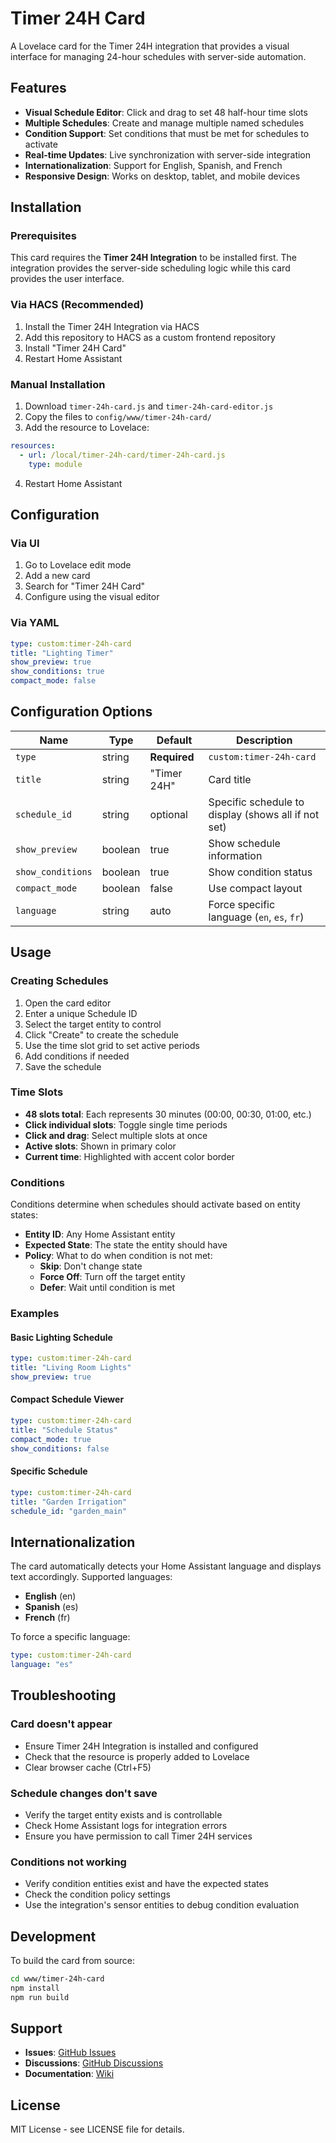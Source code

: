 # Timer 24H Card

A Lovelace card for the Timer 24H integration that provides a visual interface for managing 24-hour schedules with server-side automation.

## Features

- **Visual Schedule Editor**: Click and drag to set 48 half-hour time slots
- **Multiple Schedules**: Create and manage multiple named schedules
- **Condition Support**: Set conditions that must be met for schedules to activate
- **Real-time Updates**: Live synchronization with server-side integration
- **Internationalization**: Support for English, Spanish, and French
- **Responsive Design**: Works on desktop, tablet, and mobile devices

## Installation

### Prerequisites

This card requires the **Timer 24H Integration** to be installed first. The integration provides the server-side scheduling logic while this card provides the user interface.

### Via HACS (Recommended)

1. Install the Timer 24H Integration via HACS
2. Add this repository to HACS as a custom frontend repository
3. Install "Timer 24H Card"
4. Restart Home Assistant

### Manual Installation

1. Download `timer-24h-card.js` and `timer-24h-card-editor.js`
2. Copy the files to `config/www/timer-24h-card/`
3. Add the resource to Lovelace:

```yaml
resources:
  - url: /local/timer-24h-card/timer-24h-card.js
    type: module
```

4. Restart Home Assistant

## Configuration

### Via UI
1. Go to Lovelace edit mode
2. Add a new card
3. Search for "Timer 24H Card"
4. Configure using the visual editor

### Via YAML
```yaml
type: custom:timer-24h-card
title: "Lighting Timer"
show_preview: true
show_conditions: true
compact_mode: false
```

## Configuration Options

| Name | Type | Default | Description |
|------|------|---------|-------------|
| `type` | string | **Required** | `custom:timer-24h-card` |
| `title` | string | "Timer 24H" | Card title |
| `schedule_id` | string | optional | Specific schedule to display (shows all if not set) |
| `show_preview` | boolean | true | Show schedule information |
| `show_conditions` | boolean | true | Show condition status |
| `compact_mode` | boolean | false | Use compact layout |
| `language` | string | auto | Force specific language (`en`, `es`, `fr`) |

## Usage

### Creating Schedules

1. Open the card editor
2. Enter a unique Schedule ID
3. Select the target entity to control
4. Click "Create" to create the schedule
5. Use the time slot grid to set active periods
6. Add conditions if needed
7. Save the schedule

### Time Slots

- **48 slots total**: Each represents 30 minutes (00:00, 00:30, 01:00, etc.)
- **Click individual slots**: Toggle single time periods
- **Click and drag**: Select multiple slots at once
- **Active slots**: Shown in primary color
- **Current time**: Highlighted with accent color border

### Conditions

Conditions determine when schedules should activate based on entity states:

- **Entity ID**: Any Home Assistant entity
- **Expected State**: The state the entity should have
- **Policy**: What to do when condition is not met:
  - **Skip**: Don't change state
  - **Force Off**: Turn off the target entity
  - **Defer**: Wait until condition is met

### Examples

#### Basic Lighting Schedule
```yaml
type: custom:timer-24h-card
title: "Living Room Lights"
show_preview: true
```

#### Compact Schedule Viewer
```yaml
type: custom:timer-24h-card
title: "Schedule Status"
compact_mode: true
show_conditions: false
```

#### Specific Schedule
```yaml
type: custom:timer-24h-card
title: "Garden Irrigation"
schedule_id: "garden_main"
```

## Internationalization

The card automatically detects your Home Assistant language and displays text accordingly. Supported languages:

- **English** (en)
- **Spanish** (es) 
- **French** (fr)

To force a specific language:
```yaml
type: custom:timer-24h-card
language: "es"
```

## Troubleshooting

### Card doesn't appear
- Ensure Timer 24H Integration is installed and configured
- Check that the resource is properly added to Lovelace
- Clear browser cache (Ctrl+F5)

### Schedule changes don't save
- Verify the target entity exists and is controllable
- Check Home Assistant logs for integration errors
- Ensure you have permission to call Timer 24H services

### Conditions not working
- Verify condition entities exist and have the expected states
- Check the condition policy settings
- Use the integration's sensor entities to debug condition evaluation

## Development

To build the card from source:

```bash
cd www/timer-24h-card
npm install
npm run build
```

## Support

- **Issues**: [GitHub Issues](https://github.com/home-assistant-community/timer-24h/issues)
- **Discussions**: [GitHub Discussions](https://github.com/home-assistant-community/timer-24h/discussions)
- **Documentation**: [Wiki](https://github.com/home-assistant-community/timer-24h/wiki)

## License

MIT License - see LICENSE file for details.
